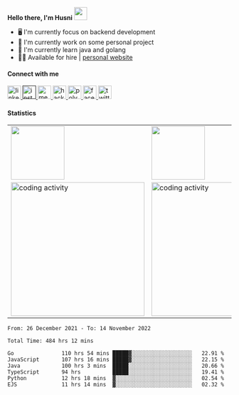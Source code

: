 <!-- ![shelter_gif](https://user-images.githubusercontent.com/70875733/190963880-5813c109-7e1a-4738-afba-316828d56148.gif) <br> -->
<b>Hello there, I'm Husni</b> <img src="https://github.com/TheDudeThatCode/TheDudeThatCode/blob/master/Assets/Hi.gif" width="29px">
* 🖥️ I'm currently focus on backend development
* 🚀 I'm currently work on some personal project
* 🌟 I'm currently learn java and golang
* 👨‍💻 Available for hire | [personal website](https://husfuudev.vercel.app/)


#### Connect with me
<a href="https://www.linkedin.com/in/muhammad-husni-nur-fadillah/"> <img src="https://user-images.githubusercontent.com/70875733/182503151-0970f8fe-abb1-4805-a9a9-83dd89cadc45.png" width="30" alt="linkedin husni"/> </a>
<a href=""> <img src="https://user-images.githubusercontent.com/70875733/182502935-65f42044-9063-47c6-bf4a-0ac09760676c.png" width="30" alt="instagram husni"/> </a>
<a href="https://medium.com/@husfuu"> <img src="https://user-images.githubusercontent.com/70875733/182503249-623db0b3-c275-4b0b-b044-4923fc0d8c48.png" width="30" alt="medium husni"/> </a>
<a href="https://www.hackerrank.com/husfuu"> <img src="https://user-images.githubusercontent.com/70875733/182503596-92f5c183-ef51-4fc8-a7b8-5e3b91b4d00c.svg" width="30" alt="hackerank husni"/> </a>
<a href="https://www.polywork.com/husfuu"> <img src="https://user-images.githubusercontent.com/70875733/182504183-7e132d90-f945-4790-9ed9-a45a9d4cbcee.png" width="30" alt="polywork husni"/> </a>
<a href="https://www.facebook.com/husfuu"> <img src="https://user-images.githubusercontent.com/70875733/201576798-d1835105-96c3-4725-897e-8284a1c0c4e0.png" width="30" alt="facebook husni"/> </a>
<a href="https://twitter.com/tanakafuu"> <img src="https://user-images.githubusercontent.com/70875733/182503042-601096a3-f5d7-46bd-89ff-d397569fe05f.png" width="30" alt="twitter husni"/> </a>

#### Statistics
<table>

<tr>
  <td valign="center">
     <img height="120em" src="https://github-readme-stats.vercel.app/api?username=husfuu&show_icons=true&theme=calm"/>
  </td>
  <td>
     <img height="120em" src="https://github-readme-streak-stats.herokuapp.com?user=husfuu&theme=calm&date_format=M%20j%5B%2C%20Y%5D"/>
  </td>
</tr>
<tr>
  <td valign="center">
    <img src="https://wakatime.com/share/@039bd02d-64b8-4d8b-b6c4-c5e4ceffafcf/9ff288cb-51a5-4893-8d68-c2e27483e458.svg" width="300" alt="coding activity"/> 
  <td >
  <img src="https://wakatime.com/share/@039bd02d-64b8-4d8b-b6c4-c5e4ceffafcf/0c88226b-e202-41f0-95bd-f6b2caa67991.svg" width="300" alt="coding activity"/>
  </td>
</tr>
</table>

<!--START_SECTION:waka-->

```text
From: 26 December 2021 - To: 14 November 2022

Total Time: 484 hrs 12 mins

Go               110 hrs 54 mins █████▓░░░░░░░░░░░░░░░░░░░   22.91 %
JavaScript       107 hrs 16 mins █████▓░░░░░░░░░░░░░░░░░░░   22.15 %
Java             100 hrs 3 mins  █████░░░░░░░░░░░░░░░░░░░░   20.66 %
TypeScript       94 hrs          █████░░░░░░░░░░░░░░░░░░░░   19.41 %
Python           12 hrs 18 mins  ▓░░░░░░░░░░░░░░░░░░░░░░░░   02.54 %
EJS              11 hrs 14 mins  ▓░░░░░░░░░░░░░░░░░░░░░░░░   02.32 %
```

<!--END_SECTION:waka-->
